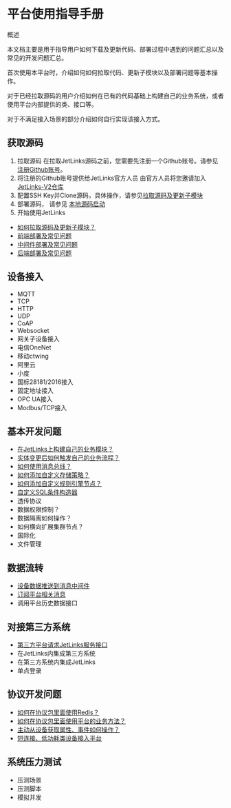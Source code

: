 # 平台使用指导手册

<div class='explanation primary'>
<p class='explanation-title-warp'>
  <span class='iconfont icon-bangzhu explanation-icon'></span>
  <span class='explanation-title font-weight'>概述</span>
</p>
  <p>本文档主要是用于指导用户如何下载及更新代码、部署过程中遇到的问题汇总以及常见的开发问题汇总。</p>
  <p>首次使用本平台时，介绍如何如何拉取代码、更新子模块以及部署问题等基本操作。</p>
  <p>对于已经拉取源码的用户介绍如何在已有的代码基础上构建自己的业务系统，或者使用平台内部提供的类、接口等。</p>
  <p>对于不满足接入场景的部分介绍如何自行实现该接入方式。</p>
</div>


## 获取源码

1. 拉取源码
   在拉取JetLinks源码之前，您需要先注册一个Github账号。请参见<a href="https://github.com/signup?ref_cta=Sign+up&ref_loc=header+logged+out&ref_page=%2F&source=header-home">
   注册Github账号</a>。
2. 将注册的Github账号提供给JetLinks官方人员
   由官方人员将您邀请加入<a href="https://github.com/jetlinks-v2">JetLinks-V2仓库</a>
3. 配置SSH Key并Clone源码，具体操作，请参见<a target='_blank' href='/dev-guide/pull-code.html'>拉取源码及更新子模块</a>
4. 部署源码， 请参见 <a target='_blank' href="/install-deployment/start-with-source.html">本地源码启动</a>
5. 开始使用JetLinks

- <a target='_self' href='/dev-guide/pull-code.html'>
   如何拉取源码及更新子模块？</a>
- <a target='_self' href='/dev-guide/ui-deploy.html'>
   前端部署及常见问题</a>
- <a target='_self' href='/dev-guide/middleware-deploy.html'>
   中间件部署及常见问题</a>
- <a target='_self' href='/dev-guide/java-deploy.html'>
   后端部署及常见问题</a>

## 设备接入
  - MQTT
  - TCP
  - HTTP
  - UDP
  - CoAP
  - Websocket
  - 网关子设备接入
  - 电信OneNet
  - 移动ctwing
  - 阿里云
  - 小度
  - 国标28181/2016接入
  - 固定地址接入
  - OPC UA接入
  - Modbus/TCP接入

## 基本开发问题

- <a target='_self' href='/dev-guide/custom-code-guide.html'>
   在JetLinks上构建自己的业务模块？</a>
- <a target='_self' href='/dev-guide/jetlinks-event-listener.html'>
   实体变更后如何触发自己的业务流程？</a>
- <a target='_self' href='/dev-guide/subscribe-device-message.html'>
   如何使用消息总线？</a>
- <a target='_self' href='/dev-guide/custom-storage-strategy.html'>
  如何添加自定义存储策略？</a>
- <a target='_self' href='/dev-guide/rule-engine.html'>
  如何添加自定义规则引擎节点？</a>
- <a target='_self' href='/dev-guide/diy-term-builder.html'>
  自定义SQL条件构造器</a>
- 透传协议
- 数据权限控制？
- 数据隔离如何操作？
- 如何横向扩展集群节点？
- 国际化
- 文件管理

## 数据流转

- <a target='_self' href='/dev-guide/push-to-message-middleware.html'>
   设备数据推送到消息中间件</a>
- <a target='_self' href='/dev-guide/mqtt-subs.html'>
   订阅平台相关消息</a>
- 调用平台历史数据接口

## 对接第三方系统

- <a target='_self' href='/dev-guide/request-jetlinks-interface.html'>
   第三方平台请求JetLinks服务接口</a>
- 在JetLinks内集成第三方系统
- 在第三方系统内集成JetLinks
- 单点登录

## 协议开发问题

- <a target='_self' href='/dev-guide/protocol-redis.html'>
  如何在协议包里面使用Redis？</a>
- <a target='_self' href='/dev-guide/jetlinks-protocol-use-business-method.html'>
  如何在协议包里面使用平台的业务方法？</a>
- <a target='_self' href='/dev-guide/poll-device-data.html'>
   主动从设备获取属性、事件如何操作？</a>
- <a target='_self' href='/dev-guide/sort-link.html'>
   短连接、低功耗类设备接入平台 </a>

## 系统压力测试
- 压测场景
- 压测脚本
- 模拟并发